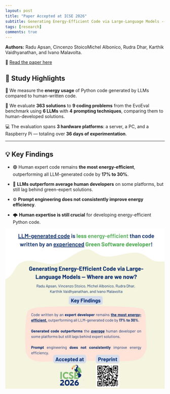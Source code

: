 ```yaml
---
layout: post
title: "Paper Accepted at ICSE 2026"
subtitle: Generating Energy-Efficient Code via Large-Language Models -- Where are we now?
tags: [research]
comments: true
---
```


**Authors:**
Radu Apsan, Cincenzo StoicoMichel Albonico, Rudra Dhar, Karthik Vaidhyanathan, and Ivano Malavolta.

🔗 [Read the paper here](
https://arxiv.org/abs/2509.10099)


## 🔬 Study Highlights

🐍 We measure the **energy usage** of Python code generated by LLMs compared to human-written code.  

🤖 We evaluate **363 solutions** to **9 coding problems** from the EvoEval benchmark using **6 LLMs** with **4 prompting techniques**, comparing them to human-developed solutions.  

💻 The evaluation spans **3 hardware platforms**: a server, a PC, and a Raspberry Pi — totaling over **36 days of experimentation**.  

---

## 💡 Key Findings

- 🟢 Human expert code remains **the most energy-efficient**, outperforming all LLM-generated code by **17% to 30%**.  

- 🤖 **LLMs outperform average human developers** on some platforms, but still lag behind green-expert solutions.  

- ⚙️ **Prompt engineering does not consistently improve energy efficiency**. 

- 🌩️ **Human expertise is still crucial** for developing energy-efficient Python code.  




![Generating Energy-Efficient Code via Large-Language Models](/files/posts/icse-paper-green-lab-2026.jpeg)



